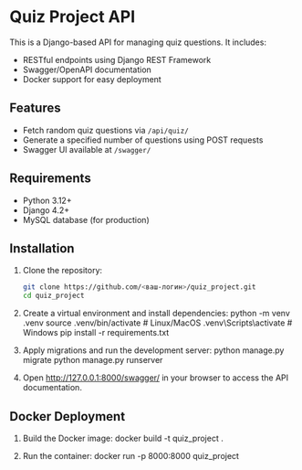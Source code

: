 # Quiz Project API

This is a Django-based API for managing quiz questions. It includes:
- RESTful endpoints using Django REST Framework
- Swagger/OpenAPI documentation
- Docker support for easy deployment

## Features
- Fetch random quiz questions via `/api/quiz/`
- Generate a specified number of questions using POST requests
- Swagger UI available at `/swagger/`

## Requirements
- Python 3.12+
- Django 4.2+
- MySQL database (for production)

## Installation

1. Clone the repository:
   ```bash
   git clone https://github.com/<ваш-логин>/quiz_project.git
   cd quiz_project

2. Create a virtual environment and install dependencies:
python -m venv .venv
source .venv/bin/activate  # Linux/MacOS
.venv\Scripts\activate     # Windows
pip install -r requirements.txt

3. Apply migrations and run the development server:
python manage.py migrate
python manage.py runserver

4. Open http://127.0.0.1:8000/swagger/ in your browser to access the API documentation.

## Docker Deployment
1. Build the Docker image:
docker build -t quiz_project .

2. Run the container:
docker run -p 8000:8000 quiz_project

